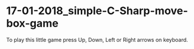 # 17-01-2018_simple-C-Sharp-move-box-game
To play this little game press Up, Down, Left or Right arrows on keyboard.
